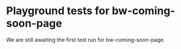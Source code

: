# Playground tests for bw-coming-soon-page
We are still awaiting the first test run for bw-coming-soon-page.
